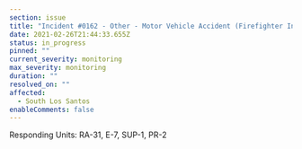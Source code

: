 ```yaml
---
section: issue
title: "Incident #0162 - Other - Motor Vehicle Accident (Firefighter Involved)"
date: 2021-02-26T21:44:33.655Z
status: in_progress
pinned: ""
current_severity: monitoring
max_severity: monitoring
duration: ""
resolved_on: ""
affected:
  - South Los Santos
enableComments: false
---
```

Responding Units: RA-31, E-7, SUP-1, PR-2